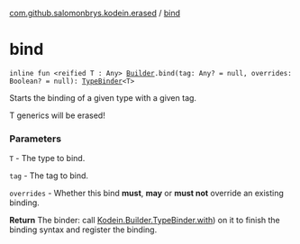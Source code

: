 [com.github.salomonbrys.kodein.erased](index.md) / [bind](.)

# bind

`inline fun <reified T : Any> `[`Builder`](../com.github.salomonbrys.kodein/-kodein/-builder/index.md)`.bind(tag: Any? = null, overrides: Boolean? = null): `[`TypeBinder`](../com.github.salomonbrys.kodein/-kodein/-builder/-type-binder/index.md)`<T>`

Starts the binding of a given type with a given tag.

T generics will be erased!

### Parameters

`T` - The type to bind.

`tag` - The tag to bind.

`overrides` - Whether this bind **must**, **may** or **must not** override an existing binding.

**Return**
The binder: call [Kodein.Builder.TypeBinder.with](../com.github.salomonbrys.kodein/-kodein/-builder/-type-binder/with.md)) on it to finish the binding syntax and register the binding.

